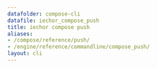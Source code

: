 ```yaml
---
datafolder: compose-cli
datafile: iechor_compose_push
title: iechor compose push
aliases:
- /compose/reference/push/
- /engine/reference/commandline/compose_push/
layout: cli
---
```


<!--
Sorry, but the contents of this page are automatically generated from
iEchor's source code. If you want to suggest a change to the text that appears
here, you'll need to find the string by searching this repo:
https://github.com/iechor/compose
-->
